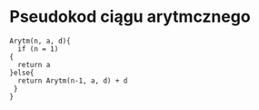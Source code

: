 # Pseudokod ciągu arytmcznego
```
Arytm(n, a, d){
  if (n = 1)
{
  return a
}else{
  return Arytm(n-1, a, d) + d
 }
}

```
